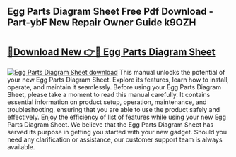 ## Egg Parts Diagram Sheet Free Pdf Download - Part-ybF New Repair Owner Guide k9OZH

# <h2><a href="http://dfi8n4f.blite.top/?on=Egg+Parts+Diagram+Sheet">🔗Download New 👉🔴 Egg Parts Diagram Sheet</a></h2>

[![Egg Parts Diagram Sheet download](https://i.imgur.com/lujVjoI.png)](http://dfi8n4f.blite.top/?on=Egg+Parts+Diagram+Sheet)
This manual unlocks the potential of your new Egg Parts Diagram Sheet. Explore its features, learn how to install, operate, and maintain it seamlessly. Before using your Egg Parts Diagram Sheet, please take a moment to read this manual carefully. It contains essential information on product setup, operation, maintenance, and troubleshooting, ensuring that you are able to use the product safely and effectively. Enjoy the efficiency of list of features while using your new Egg Parts Diagram Sheet. We believe that the Egg Parts Diagram Sheet has served its purpose in getting you started with your new gadget. Should you need any clarification or assistance, our customer support team is always available.
